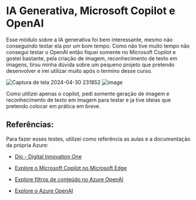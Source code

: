 # IA Generativa, Microsoft Copilot e OpenAI 
Esse módulo sobre a IA generativa foi bem interessante, mesmo não conseguindo testar ela por um bom tempo. Como não tive muito tempo não consegui testar o OpenAI então fiquei somente no Microsoft Copilot e gostei bastante, pela criação de imagem, reconhecimento de texto em imagens, tirou minha dúvida sobre um pequeno projeto que pretendo desenvolver e irei utilizar muito após o termino desse curso.

![Captura de tela 2024-04-30 231852](https://github.com/ErickVaz17/IA-Generativa/assets/92129564/7bb77359-d6ed-4b4b-8f3a-c75f89256717)
![image](https://github.com/ErickVaz17/IA-Generativa/assets/92129564/575f5150-81ce-476f-b773-61d752096565)

Como utilizei apenas o copilot, pedi somente geração de imagem e reconhecimento de texto em imagem para testar e ja tive ideias que pretendo colocar em prática em breve.

## Referências: 
Para fazer esses testes, utilizei como referência as aulas e a documentação da própria Azure:

- [Dio - Digital Innovation One](https://www.dio.me/)

- [Explore o Microsoft Copilot no Microsoft Edge](https://microsoftlearning.github.io/mslearn-ai-fundamentals/Instructions/Labs/12-generative-ai.html)

- [Explore filtros de conteúdo no Azure OpenAI](https://microsoftlearning.github.io/mslearn-ai-fundamentals/Instructions/Labs/14-azure-openai-content-filters.html)

- [Explore o Azure OpenAI](https://microsoftlearning.github.io/mslearn-ai-fundamentals/Instructions/Labs/13-azure-openai.html)

